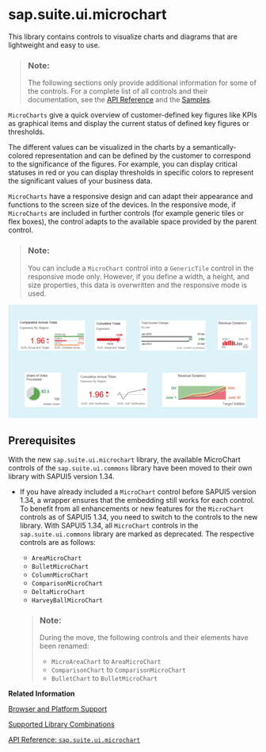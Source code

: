 <!-- loio9cbe3f06465e47b8a136956034a718ed -->

# sap.suite.ui.microchart

This library contains controls to visualize charts and diagrams that are lightweight and easy to use.

> ### Note:  
> The following sections only provide additional information for some of the controls. For a complete list of all controls and their documentation, see the [API Reference](https://ui5.sap.com/#/api) and the [Samples](https://ui5.sap.com/#/controls). 

`MicroCharts` give a quick overview of customer-defined key figures like KPIs as graphical items and display the current status of defined key figures or thresholds.

The different values can be visualized in the charts by a semantically-colored representation and can be defined by the customer to correspond to the significance of the figures. For example, you can display critical statuses in red or you can display thresholds in specific colors to represent the significant values of your business data.

`MicroCharts` have a responsive design and can adapt their appearance and functions to the screen size of the devices. In the responsive mode, if `MicroCharts` are included in further controls \(for example generic tiles or flex boxes\), the control adapts to the available space provided by the parent control.

> ### Note:  
> You can include a `MicroChart` control into a `GenericTile` control in the responsive mode only. However, if you define a width, a height, and size properties, this data is overwritten and the responsive mode is used.

 ![Different microcharts](images/MicroChart_Library_Image_fc12e08.png) 



## Prerequisites

With the new `sap.suite.ui.microchart` library, the available MicroChart controls of the `sap.suite.ui.commons` library have been moved to their own library with SAPUI5 version 1.34.

-   If you have already included a `MicroChart` control before SAPUI5 version 1.34, a wrapper ensures that the embedding still works for each control. To benefit from all enhancements or new features for the `MicroChart` controls as of SAPUI5 1.34, you need to switch to the controls to the new library. With SAPUI5 1.34, all `MicroChart` controls in the `sap.suite.ui.commons` library are marked as deprecated. The respective controls are as follows:

    -   `AreaMicroChart`
    -   `BulletMicroChart`
    -   `ColumnMicroChart`
    -   `ComparisonMicroChart` 
    -   `DeltaMicroChart`
    -   `HarveyBallMicroChart`

    > ### Note:  
    > During the move, the following controls and their elements have been renamed:
    > 
    > -   `MicroAreaChart` to `AreaMicroChart`
    > -   `ComparisonChart` to `ComparisonMicroChart`
    > -   `BulletChart` to `BulletMicroChart`


**Related Information**  


[Browser and Platform Support](../02_Read-Me-First/browser-and-platform-support-74b59ef.md "Browser and platform support for the SAPUI5 libraries on iOS, Android, macOS, and Windows platforms.")

[Supported Library Combinations](../02_Read-Me-First/supported-library-combinations-363cd16.md "SAPUI5 provides a set of JavaScript and CSS libraries, which can be combined in an application using the combinations that are supported.")

[API Reference: `sap.suite.ui.microchart`](https://ui5.sap.com/#/api/sap.suite.ui.microchart)

